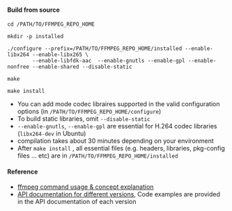 
#### Build from source
```
cd /PATH/TO/FFMPEG_REPO_HOME

mkdir -p installed

./configure --prefix=/PATH/TO/FFMPEG_REPO_HOME/installed --enable-libx264 --enable-libx265 \
        --enable-libfdk-aac  --enable-gnutls --enable-gpl --enable-nonfree --enable-shared --disable-static

make

make install
```
* You can add mode codec libraires supported in the valid configuration options (in `/PATH/TO/FFMPEG_REPO_HOME/configure`)
* To build static libraries, omit `--disable-static`
* `--enable-gnutls`, `--enable-gpl` are essential for H.264 codec libraries (`libx264-dev` in Ubuntu)
* compilation takes about 30 minutes depending on your environment
* After `make install` , all essential files (e.g. headers, libraries, pkg-config files ... etc) are in `/PATH/TO/FFMPEG_REPO_HOME/installed`

#### Reference
* [ffmpeg command usage & concept explanation](https://ffmpeg.org/ffmpeg.html)
* [API documentation for different versions](https://ffmpeg.org/documentation.html), Code examples are provided in the API documentation of each version
